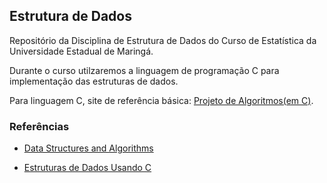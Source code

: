 ## Estrutura de Dados

Repositório da Disciplina de Estrutura de Dados do Curso de Estatística da Universidade Estadual de Maringá.

Durante o curso utilzaremos a linguagem de programação C para implementação das estruturas de dados.

Para linguagem C, site de referência básica:
[Projeto de Algoritmos(em C)](https://www.ime.usp.br/~pf/algoritmos/).


### Referências

* [Data Structures and Algorithms](https://www.amazon.com.br/Data-Structures-Algorithms-Alfred-Aho/dp/0201000237)

* [Estruturas de Dados Usando C](https://www.amazon.com.br/Estruturas-dados-usando-Aaron-Tenenbaum/dp/8534603480)